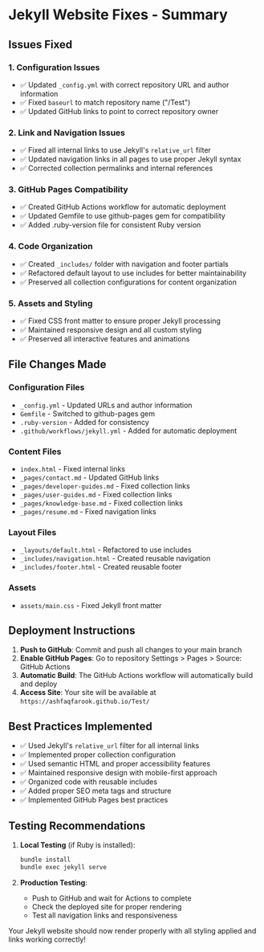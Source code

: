 # Jekyll Website Fixes - Summary

## Issues Fixed

### 1. Configuration Issues
- ✅ Updated `_config.yml` with correct repository URL and author information
- ✅ Fixed `baseurl` to match repository name ("/Test")
- ✅ Updated GitHub links to point to correct repository owner

### 2. Link and Navigation Issues
- ✅ Fixed all internal links to use Jekyll's `relative_url` filter
- ✅ Updated navigation links in all pages to use proper Jekyll syntax
- ✅ Corrected collection permalinks and internal references

### 3. GitHub Pages Compatibility
- ✅ Created GitHub Actions workflow for automatic deployment
- ✅ Updated Gemfile to use github-pages gem for compatibility
- ✅ Added .ruby-version file for consistent Ruby version

### 4. Code Organization
- ✅ Created `_includes/` folder with navigation and footer partials
- ✅ Refactored default layout to use includes for better maintainability
- ✅ Preserved all collection configurations for content organization

### 5. Assets and Styling
- ✅ Fixed CSS front matter to ensure proper Jekyll processing
- ✅ Maintained responsive design and all custom styling
- ✅ Preserved all interactive features and animations

## File Changes Made

### Configuration Files
- `_config.yml` - Updated URLs and author information
- `Gemfile` - Switched to github-pages gem
- `.ruby-version` - Added for consistency
- `.github/workflows/jekyll.yml` - Added for automatic deployment

### Content Files
- `index.html` - Fixed internal links
- `_pages/contact.md` - Updated GitHub links
- `_pages/developer-guides.md` - Fixed collection links
- `_pages/user-guides.md` - Fixed collection links
- `_pages/knowledge-base.md` - Fixed collection links
- `_pages/resume.md` - Fixed navigation links

### Layout Files
- `_layouts/default.html` - Refactored to use includes
- `_includes/navigation.html` - Created reusable navigation
- `_includes/footer.html` - Created reusable footer

### Assets
- `assets/main.css` - Fixed Jekyll front matter

## Deployment Instructions

1. **Push to GitHub**: Commit and push all changes to your main branch
2. **Enable GitHub Pages**: Go to repository Settings > Pages > Source: GitHub Actions
3. **Automatic Build**: The GitHub Actions workflow will automatically build and deploy
4. **Access Site**: Your site will be available at `https://ashfaqfarook.github.io/Test/`

## Best Practices Implemented

- ✅ Used Jekyll's `relative_url` filter for all internal links
- ✅ Implemented proper collection configuration
- ✅ Used semantic HTML and proper accessibility features
- ✅ Maintained responsive design with mobile-first approach
- ✅ Organized code with reusable includes
- ✅ Added proper SEO meta tags and structure
- ✅ Implemented GitHub Pages best practices

## Testing Recommendations

1. **Local Testing** (if Ruby is installed):
   ```bash
   bundle install
   bundle exec jekyll serve
   ```

2. **Production Testing**: 
   - Push to GitHub and wait for Actions to complete
   - Check the deployed site for proper rendering
   - Test all navigation links and responsiveness

Your Jekyll website should now render properly with all styling applied and links working correctly!
